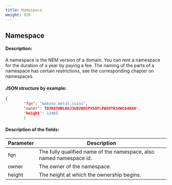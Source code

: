 ```yaml
---
title: Namespace
weight: 926
---
```


 
## Namespace 
#### Description: 
A namespace is the NEM version of a domain. You can rent a namespace for the duration of a year by paying a fee. The naming of the parts of a namespace has certain restrictions, see the corresponding chapter on namespaces.

 
#### JSON structure by example: 
```json
{
        "fqn": "makoto.metal.coins",
        "owner": TD3RXTHBLK6J3UD2BH2PXSOFLPWZOTR34WCG4HXH",
        "height": 13465
        }
``` 
#### Description of the fields: 

| Parameter | Description |
|------|------|
| fqn | The fully qualified name of the namespace, also named namespace id. |
| owner | The owner of the namespace. |
| height | The height at which the ownership begins. |

 

